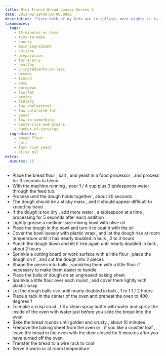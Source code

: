 ```yaml
---
title: Mini French Bread Loaves Serves 2
date: 2011-02-19T00:00:00.000Z
description: "Since both of my kids are in college, most nights it is just dh and i for dinner, so i decided to buy the book \"small -batch baking\" by debby maugans nakos.  we love fresh baked bread, but find the recipes make too much for us, so this makes two mini loaves.  these are soft on the inside and with a crispy crust.  because these have no fat, they don't save well, so best served same day of baking.\r\nnote:  this takes many hours of rising, not a good recipe for the weekdays if working, but great for a weekend or if you don't work.  the long rising times really allow for the flavor development.  you will need to allow at least 5 hours rising time."
taxonomies:
  tags:
    - 15-minutes-or-less
    - time-to-make
    - course
    - main-ingredient
    - cuisine
    - preparation
    - for-1-or-2
    - healthy
    - 5-ingredients-or-less
    - breads
    - french
    - easy
    - european
    - low-fat
    - grains
    - dietary
    - low-cholesterol
    - low-saturated-fat
    - yeast
    - low-in-something
    - pasta-rice-and-grains
    - number-of-servings
  ingredients:
    - bread flour
    - salt
    - fast rise yeast
    - olive oil
extra:
  minutes: 15
---
```

 - Place the bread flour , salt , and yeast in a food processor , and process for 3 seconds to blend
 - With the machine running , pour 1 / 4 cup plus 3 tablespoons water through the feed tub
 - Process until the dough holds together , about 20 seconds
 - The dough should be a sticky mass , and it should appear difficult to knead by hand
 - If the dough is too dry , add more water , a tablespoon at a time , processing for 5 seconds after each addition
 - Lightly grease a medium-size mixing bowl with olive oil
 - Place the dough in the bowl and turn it to coat it with the oil
 - Cover the bowl loosely with plastic wrap , and let the dough rise at room temperature until it has nearly doubled in bulk , 2 to 3 hours
 - Punch the dough down and let it rise again until nearly doubled in bulk , about 2 hours
 - Sprinkle a cutting board or work surface with a little flour , place the dough on it , and cut the dough into 2 pieces
 - Shape the pieces into balls , sprinkling them with a little flour if necessary to make them easier to handle
 - Place the balls of dough on an ungreased baking sheet
 - Sprinkle a little flour over each round , and cover them lightly with plastic wrap
 - Let the dough balls rise until nearly doubled in bulk , 1 to 1 1 / 2 hours
 - Place a rack in the center of the oven and preheat the oven to 400 degrees f
 - To make a crisp crust , fill a clean spray bottle with water and spritz the inside of the oven with water just before you slide the bread into the oven
 - Bake the bread rounds until golden and crusty , about 10 minutes
 - Fremove the baking sheet from the oven or , if you like a crustier loaf , leave the bread in the oven with the door closed for 5 minutes after you have turned off the oven
 - Transfer the bread to a wire rack to cool
 - Serve it warm or at room temperature
